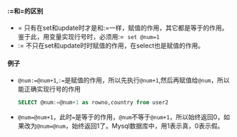 #### :=和=的区别
* = 只有在set和update时才是和:=一样，赋值的作用，其它都是等于的作用。鉴于此，用变量实现行号时，必须用:=
  `set @num=1`
* := 不只在set和update时时赋值的作用，在select也是赋值的作用。
#### 例子
* `@num:=@num+1`,`:=`是赋值的作用，所以先执行`@num+1`,然后再赋值给`@num`，所以能正确实现行号的作用
  ```sql
  SELECT @num:=@num+1 as rowno,country from user2
  ```
* `@num=@num+1`，此时`=`是等于的作用，`@num`不等于`@num+1`，所以始终返回0，如果改为`@num=@num`，始终返回1了。Mysql数据库中，用1表示真，0表示假。
